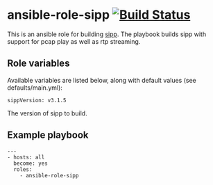 # ansible-role-sipp [![Build Status](https://secure.travis-ci.org/davehorton/ansible-role-sipp.png)](http://travis-ci.org/davehorton/ansible-role-sipp)

This is an ansible role for building [sipp](http://sipp.sourceforge.net). The playbook builds sipp with support for pcap play as well as rtp streaming.

## Role variables

Available variables are listed below, along with default values (see defaults/main.yml):

```
sippVersion: v3.1.5
```
The version of sipp to build.

## Example playbook
```
---
- hosts: all
  become: yes
  roles:
    - ansible-role-sipp
```
